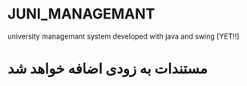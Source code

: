 # JUNI_MANAGEMANT
university managemant system developed with java and swing [YET!!]

# مستندات به زودی اضافه خواهد شد

